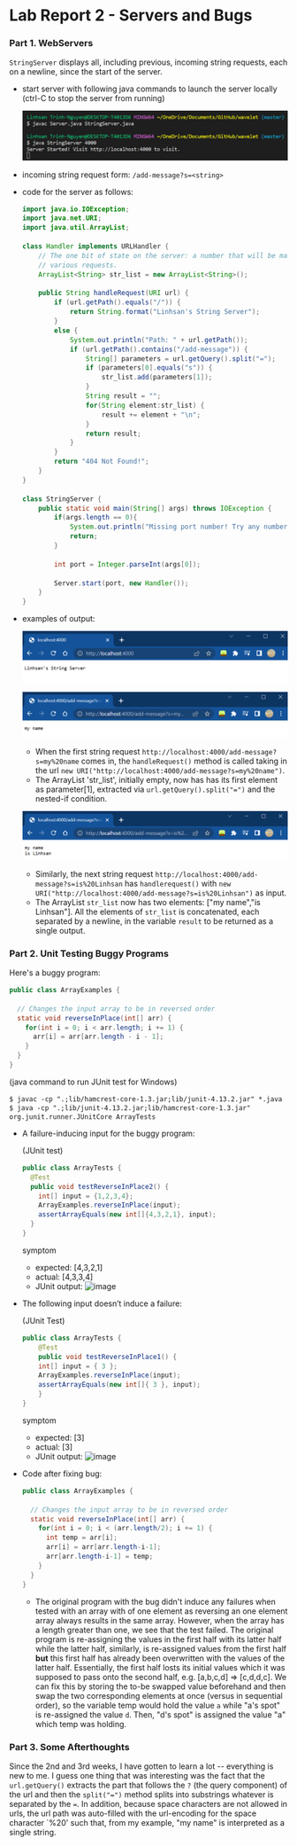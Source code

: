 # Lab Report 2 - Servers and Bugs

### Part 1. WebServers
`StringServer` displays all, including previous, incoming string requests, each on a newline, since the start of the server.
- start server with following java commands to launch the server locally (ctrl-C to stop the server from running)

    ![java-commands](java-commands.png)
    
- incoming string request form: `/add-message?s=<string>`
- code for the server as follows:
    ```java
    import java.io.IOException;
    import java.net.URI;
    import java.util.ArrayList;

    class Handler implements URLHandler {
        // The one bit of state on the server: a number that will be manipulated by
        // various requests.
        ArrayList<String> str_list = new ArrayList<String>();

        public String handleRequest(URI url) {
            if (url.getPath().equals("/")) {
                return String.format("Linhsan's String Server");
            } 
            else {
                System.out.println("Path: " + url.getPath());
                if (url.getPath().contains("/add-message")) {
                    String[] parameters = url.getQuery().split("=");
                    if (parameters[0].equals("s")) {
                        str_list.add(parameters[1]);
                    }
                    String result = "";
                    for(String element:str_list) {
                        result += element + "\n";
                    }
                    return result;
                }
            }
            return "404 Not Found!";
        }
    }

    class StringServer {
        public static void main(String[] args) throws IOException {
            if(args.length == 0){
                System.out.println("Missing port number! Try any number between 1024 to 49151");
                return;
            }

            int port = Integer.parseInt(args[0]);

            Server.start(port, new Handler());
        }
    }
    ```
- examples of output:

    ![homepage](homepage.png)
    
    ![screenshot-1](screenshot-1.png)
    
    - When the first string request `http://localhost:4000/add-message?s=my%20name` comes in, the `handleRequest()` method is called taking in the url `new URI("http://localhost:4000/add-message?s=my%20name")`. 
    - The ArrayList 'str_list', initially empty, now has has its first element as parameter[1], extracted via `url.getQuery().split("=")` and the nested-if condition.

    ![screenshot-2](screenshot-2.png)
    
    - Similarly, the next string request `http://localhost:4000/add-message?s=is%20Linhsan` has `handlerequest()` with `new URI("http://localhost:4000/add-message?s=is%20Linhsan")` as input. 
    - The ArrayList `str_list` now has two elements: ["my name","is Linhsan"]. All the elements of `str_list` is concatenated, each separated by a newline, in the variable `result` to be returned as a single output.

### Part 2. Unit Testing Buggy Programs
Here's a buggy program:
```java
public class ArrayExamples {

  // Changes the input array to be in reversed order
  static void reverseInPlace(int[] arr) {
    for(int i = 0; i < arr.length; i += 1) {
      arr[i] = arr[arr.length - i - 1];
    }
  }
}
```
(java command to run JUnit test for Windows)
```
$ javac -cp ".;lib/hamcrest-core-1.3.jar;lib/junit-4.13.2.jar" *.java
$ java -cp ".;lib/junit-4.13.2.jar;lib/hamcrest-core-1.3.jar" org.junit.runner.JUnitCore ArrayTests
```
- A failure-inducing input for the buggy program:
    
    (JUnit test)
    ```java
    public class ArrayTests {
      @Test
      public void testReverseInPlace2() {
        int[] input = {1,2,3,4};
        ArrayExamples.reverseInPlace(input);
        assertArrayEquals(new int[]{4,3,2,1}, input);
      }
    }
    ```
    symptom
    - expected: [4,3,2,1]
    - actual: [4,3,3,4]
    - JUnit output:
    ![image](https://user-images.githubusercontent.com/111631103/217134586-00ccd4e5-0855-45f6-95d4-eee0f9d124c8.png)

- The following input doesn’t induce a failure:

    (JUnit Test)
    ```java
    public class ArrayTests {
        @Test 
        public void testReverseInPlace1() {
        int[] input = { 3 };
        ArrayExamples.reverseInPlace(input);
        assertArrayEquals(new int[]{ 3 }, input);
        }
    }
    ```
    symptom
    - expected: [3]
    - actual: [3]
    - JUnit output:
    ![image](https://user-images.githubusercontent.com/111631103/217133982-e2a1edbb-dfbc-4143-b378-93656f343e06.png)

- Code after fixing bug:
    ```java
    public class ArrayExamples {

      // Changes the input array to be in reversed order
      static void reverseInPlace(int[] arr) {
        for(int i = 0; i < (arr.length/2); i += 1) {
          int temp = arr[i];
          arr[i] = arr[arr.length-i-1];
          arr[arr.length-i-1] = temp;
        }
      }
    }
    ```
    - The original program with the bug didn't induce any failures when tested with an array with of one element as reversing an one element array always results in the same array. However, when the array has a length greater than one, we see that the test failed. The original program is re-assigning the values in the first half with its latter half while the latter half, similarly, is re-assigned values from the first half **but** this first half has already been overwritten with the values of the latter half. Essentially, the first half losts its initial values which it was supposed to pass onto the second half, e.g. [a,b,c,d] => [c,d,d,c]. We can fix this by storing the to-be swapped value beforehand and then swap the two corresponding elements at once (versus in sequential order), so the variable temp would hold the value `a` while "a's spot" is re-assigned the value `d`. Then, "d's spot" is assigned the value "a" which temp was holding.

### Part 3. Some Afterthoughts
Since the 2nd and 3rd weeks, I have gotten to learn a lot -- everything is new to me. I guess one thing that was interesting was the fact that the `url.getQuery()` extracts the part that follows the `?` (the query component) of the url and then the `split("=")` method splits into substrings whatever is separated by the `=`. In addition, because space characters are not allowed in urls, the url path was auto-filled with the url-encoding for the space character `%20' such that, from my example, "my name" is interpreted as a single string.
